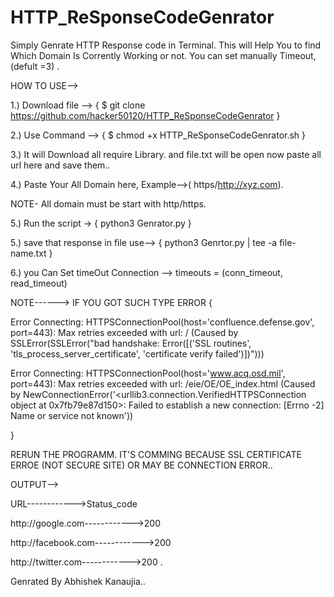 # HTTP_ReSponseCodeGenrator

Simply Genrate HTTP Response code in Terminal.
This will Help You to find Which Domain Is Corrently Working or not.
You can set manually Timeout,(defult =3) .

HOW TO USE-->

1.) Download file --> { $ git clone https://github.com/hacker50120/HTTP_ReSponseCodeGenrator }

2.) Use Command --> { $ chmod +x HTTP_ReSponseCodeGenrator.sh }

3.) It will Download all require Library. and file.txt will be open now paste all url here and save them..

4.) Paste Your All Domain here, Example-->( https/http://xyz.com).

NOTE- All domain must be start with http/https.

5.) Run the script -> { python3 Genrator.py }

5.) save that response in file use--> { python3 Genrtor.py | tee -a file-name.txt }

6.) you Can Set timeOut Connection --> timeouts = (conn_timeout, read_timeout)

NOTE------>
IF YOU GOT SUCH TYPE ERROR {

Error Connecting: HTTPSConnectionPool(host='confluence.defense.gov', port=443): Max retries exceeded with url: / (Caused by SSLError(SSLError("bad handshake: Error([('SSL routines', 'tls_process_server_certificate', 'certificate verify failed')])")))


Error Connecting: HTTPSConnectionPool(host='www.acq.osd.mil', port=443): Max retries exceeded with url: /eie/OE/OE_index.html (Caused by NewConnectionError('<urllib3.connection.VerifiedHTTPSConnection object at 0x7fb79e87d150>: Failed to establish a new connection: [Errno -2] Name or service not known'))


}

RERUN THE PROGRAMM.
IT'S COMMING BECAUSE SSL CERTIFICATE ERROE (NOT SECURE SITE) OR MAY BE CONNECTION ERROR..

OUTPUT-->

URL------------>Status_code

http://google.com------------>200

http://facebook.com------------>200

http://twitter.com------------>200 .



Genrated By Abhishek Kanaujia..
